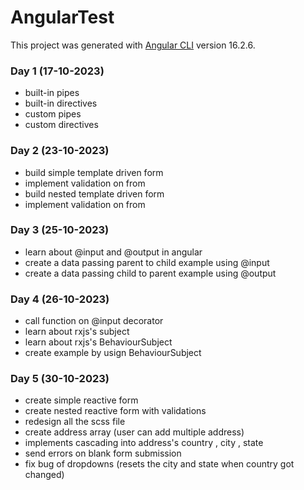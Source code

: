 # AngularTest

This project was generated with [Angular CLI](https://github.com/angular/angular-cli) version 16.2.6.

### Day 1 (17-10-2023)

- built-in pipes
- built-in directives
- custom pipes
- custom directives

### Day 2 (23-10-2023)

- build simple template driven form
- implement validation on from
- build nested template driven form
- implement validation on from

### Day 3 (25-10-2023)

- learn about @input and @output in angular
- create a data passing parent to child example using @input
- create a data passing child to parent example using @output

### Day 4 (26-10-2023)

- call function on @input decorator 
- learn about rxjs's subject
- learn about rxjs's BehaviourSubject
- create example by usign BehaviourSubject

### Day 5 (30-10-2023)

- create simple reactive form 
- create nested reactive form with validations
- redesign all the scss file 
- create address array (user can add multiple address)
- implements cascading into address's country , city , state
- send errors on blank form submission 
- fix bug of dropdowns (resets the city and state when country got changed) 
